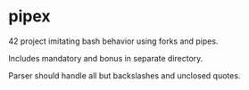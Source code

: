 # pipex

42 project imitating bash behavior using forks and pipes.

Includes mandatory and bonus in separate directory.

Parser should handle all but backslashes and unclosed quotes.